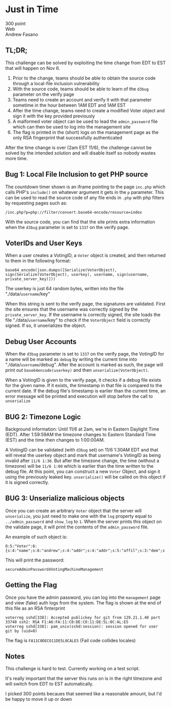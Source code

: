 Just in Time
=============
300 point  
Web  
Andrew Fasano  

TL;DR;
-------------------
This challenge can be solved by exploiting the time change from EDT to EST that will happen on Nov 6.  

1. Prior to the change, teams should be able to obtain the source code through a local-file inclusion vulnerability
1. With the source code, teams should be able to learn of the `d3bug` parameter on the verify page
1. Teams need to create an account and verify it with that parameter sometime in the hour between 1AM EDT and 1AM EST
1. After the time change, teams need to create a modified Voter object and sign it with the key provided previously
1. A malformed voter object can be used to lead the `admin_password` file which can then be used to log into the management site
1. The flag is printed in the (short) logs on the management page as the only RSA fingerprint that successfully authenticated


After the time change is over (2am EST 11/6), the challenge cannot be solved by the intended solution and will disable itself so nobody wastes more time.


Bug 1: Local File Inclusion to get PHP source
---------------------------
The countdown timer shown is an iframe pointing to the page `inc.php` which calls PHP's `include()` on whatever argument it gets in the `p` parameter. This can be used to read the source code of any file ends in `.php` with php filters by requesting pages such as:
```
/inc.php?p=php://filter/convert.base64-encode/resource=index
```

With the source code, you can find that the site prints extra information when the  `d3bug` parameter is set to `1337` on the verify page.

VoterIDs and User Keys
----------------------
When a user creates a VotingID, a `Voter` object is created, and then returned to them in the following format:  
```
base64_encode(json.dumps([Serialize(VoterObject), sign(Serialize(VoterObject), userkey), username, sign(username, private_server_key)]))
```
The userkey is just 64 random bytes, written into the file "./data/`username`/key"  

When this string is sent to the verify page, the signatures are validated. First the site ensures that the username was correctly signed by the `private_server_key`. If the username is correctly signed, the site loads the file "./data/`username`/key" to check if the `VoterObject` field is correctly signed. If so, it unserializes the object.


Debug User Accounts
------------------
When the `d3bug` parameter is set to `1337` on the verify page, the VotingID for a name will be marked as `debug` by writing the current time into "./data/`username`/debug". After the account is marked as such, the page will print out `base64encode(userkey)` and then `unserialize(VoterObject)`.

When a VotingID is given to the verify page, it checks if a debug file exists for the given name. If it exists, the timestamp in that file is compared to the current date. If the debug file's timestamp is earlier than the current time, an error message will be printed and execution will stop before the call to `unserialize`

BUG 2: Timezone Logic
---------------------------
Background information: Until 11/6 at 2am, we're in Eastern Daylight Time (EDT). After 1:59:59AM the timezone changes to Eastern Standard Time (EST) and the time then changes to 1:00:00AM.  

A VotingID can be validated (with `d3bug` set) on 11/6 1:30AM EDT and that will reveal the userkey object and mark that username's VotingID as being invalid after `11/6 1:30`. But after the timezone change, the time (without a timezone) will be `11/6 1:00` which is earlier than the time written to the debug file. At this point, you can construct a new `Voter` Object, and sign it using the previously leaked key. `unserialize()` will be called on this object if it is signed correctly.

BUG 3: Unserialize malicious objects
-----------------------------------
Once you can create an arbitrary `Voter` object that the server will `unserialize`, you just need to make one with the `log` property equal to `../admin_password` and `show_log` to `1`. When the server prints this object on the validate page, it will print the contents of the `admin_password` file.

An example of such object is:
```
O:5:"Voter":6:{s:4:"name";s:6:"andrew";s:4:"addr";s:4:"addr";s:5:"affil";s:3:"dem";s:3:"zip";i:12345;s:3:"log";s:17:"../admin_password";s:8:"show_log";b:1;}
```

This will print the password:
 ```
secureAdminPassword4VotingMachineManagement
```


Getting the Flag
----------------
Once you have the admin password, you can log into the `management` page and view (fake) auth logs from the system. The flag is shown at the end of this file as an RSA finterprint

```
voterreg sshd[338]: Accepted publickey for git from 129.21.1.40 port 33740 ssh2: RSA F1:A6:FA:11:C0:DE:CO:11:DE:5L:0C:AL:E5
voterreg sshd[338]: pam_unix(sshd:session): session opened for user git by (uid=0)
```

The flag is `FA11C0DECO11DE5L0CALE5` (Fail code collides locales)

Notes
-----
This challenge is hard to test. Currently working on a test script.

It's really important that the server this runs on is in the right timezone and will switch from EDT to EST automatically.

I picked 300 points becaues that seemed like a reasonable amount, but I'd be happy to move it up or down
